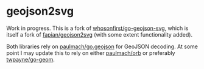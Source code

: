# geojson2svg

Work in progress. This is a fork of [whosonfirst/go-geojson-svg](https://github.com/whosonfirst/go-geojson-svg), which is itself a fork of [fapian/geojson2svg](https://github.com/fapian/geojson2svg) (with some extent functionality added).

Both libraries rely on [paulmach/go.geojson](https://github.com/paulmach/go.geojson) for GeoJSON decoding. At some point I may update this to rely on either [paulmach/orb](https://github.com/paulmach/orb) or preferably [twpayne/go-geom](https://github.com/twpayne/go-geom/).
